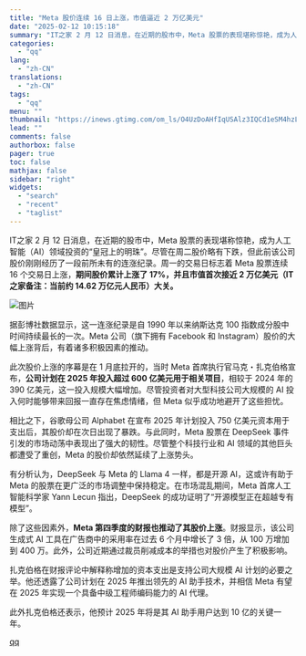 ```yaml
---
title: "Meta 股价连续 16 日上涨，市值逼近 2 万亿美元"
date: "2025-02-12 10:15:18"
summary: "IT之家 2 月 12 日消息，在近期的股市中，Meta 股票的表现堪称惊艳，成为人工智能（AI）领..."
categories:
  - "qq"
lang:
  - "zh-CN"
translations:
  - "zh-CN"
tags:
  - "qq"
menu: ""
thumbnail: "https://inews.gtimg.com/om_ls/O4UzDoAHfIqUSAlz3IQCd1eSM4hzLff-jzf2clslVCd2IAA_640360/0"
lead: ""
comments: false
authorbox: false
pager: true
toc: false
mathjax: false
sidebar: "right"
widgets:
  - "search"
  - "recent"
  - "taglist"
---
```


IT之家 2 月 12 日消息，在近期的股市中，Meta 股票的表现堪称惊艳，成为人工智能（AI）领域投资的“皇冠上的明珠”。尽管在周二股价略有下跌，但此前该公司股价刚刚经历了一段前所未有的连涨纪录。周一的交易日标志着 Meta 股票连续 16 个交易日上涨，**期间股价累计上涨了 17%，并且市值首次接近 2 万亿美元（IT之家备注：当前约 14.62 万亿元人民币）大关。**

![图片](https://inews.gtimg.com/om_bt/Ob9InCEgafxt8rS6dY87jBg_R5167xhgl7re6EVJO20l4AA/641)

据彭博社数据显示，这一连涨纪录是自 1990 年以来纳斯达克 100 指数成分股中时间持续最长的一次。Meta 公司（旗下拥有 Facebook 和 Instagram）股价的大幅上涨背后，有着诸多积极因素的推动。

此次股价上涨的序幕是在 1 月底拉开的，当时 Meta 首席执行官马克・扎克伯格宣布，**公司计划在 2025 年投入超过 600 亿美元用于相关项目**，相较于 2024 年的 390 亿美元，这一投入规模大幅增加。尽管投资者对大型科技公司大规模的 AI 投入何时能够带来回报一直存在焦虑情绪，但 Meta 似乎成功地避开了这些担忧。

相比之下，谷歌母公司 Alphabet 在宣布 2025 年计划投入 750 亿美元资本用于支出后，其股价却在次日出现了暴跌。与此同时，Meta 股票在 DeepSeek 事件引发的市场动荡中表现出了强大的韧性。尽管整个科技行业和 AI 领域的其他巨头都遭受了重创，Meta 的股价却依然延续了上涨势头。

有分析认为，DeepSeek 与 Meta 的 Llama 4 一样，都是开源 AI，这或许有助于 Meta 的股票在更广泛的市场调整中保持稳定。在市场混乱期间，Meta 首席人工智能科学家 Yann Lecun 指出，DeepSeek 的成功证明了“开源模型正在超越专有模型”。

除了这些因素外，**Meta 第四季度的财报也推动了其股价上涨**。财报显示，该公司生成式 AI 工具在广告商中的采用率在过去 6 个月中增长了 3 倍，从 100 万增加到 400 万。此外，公司近期通过裁员削减成本的举措也对股价产生了积极影响。

扎克伯格在财报评论中解释称增加的资本支出是支持公司大规模 AI 计划的必要之举。他还透露了公司计划在 2025 年推出领先的 AI 助手技术，并相信 Meta 有望在 2025 年实现一个具备中级工程师编码能力的 AI 代理。

此外扎克伯格还表示，他预计 2025 年将是其 AI 助手用户达到 10 亿的关键一年。

[qq](https://new.qq.com/rain/a/20250212A02OVH00)
